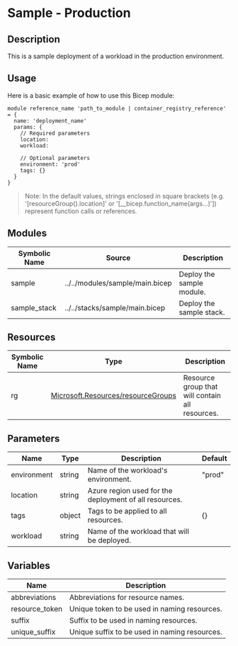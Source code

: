 # Sample - Production

## Description

This is a sample deployment of a workload in the production environment.


## Usage

Here is a basic example of how to use this Bicep module:

```bicep
module reference_name 'path_to_module | container_registry_reference' = {
  name: 'deployment_name'
  params: {
    // Required parameters
    location:
    workload:

    // Optional parameters
    environment: 'prod'
    tags: {}
  }
}
```

> Note: In the default values, strings enclosed in square brackets (e.g. '[resourceGroup().location]' or '[__bicep.function_name(args...)']) represent function calls or references.

## Modules

| Symbolic Name | Source | Description |
| --- | --- | --- |
| sample | ../../modules/sample/main.bicep | Deploy the sample module. |
| sample_stack | ../../stacks/sample/main.bicep | Deploy the sample stack. |

## Resources

| Symbolic Name | Type | Description |
| --- | --- | --- |
| rg | [Microsoft.Resources/resourceGroups](https://learn.microsoft.com/en-us/azure/templates/microsoft.resources/resourcegroups) | Resource group that will contain all resources. |

## Parameters

| Name | Type | Description | Default |
| --- | --- | --- | --- |
| environment | string | Name of the workload's environment. | "prod" |
| location | string | Azure region used for the deployment of all resources. |  |
| tags | object | Tags to be applied to all resources. | {} |
| workload | string | Name of the workload that will be deployed. |  |

## Variables

| Name | Description |
| --- | --- |
| abbreviations | Abbreviations for resource names. |
| resource_token | Unique token to be used in naming resources. |
| suffix | Suffix to be used in naming resources. |
| unique_suffix | Unique suffix to be used in naming resources. |
